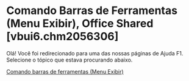 
# Comando Barras de Ferramentas (Menu Exibir), Office Shared [vbui6.chm2056306]

Olá! Você foi redirecionado para uma das nossas páginas de Ajuda F1. Selecione o tópico que estava procurando abaixo.

[Comando barras de ferramentas (Menu Exibir)](http://msdn.microsoft.com/library/59c71849-d2eb-ef1f-a55b-2f9acf7dd80c%28Office.15%29.aspx)
